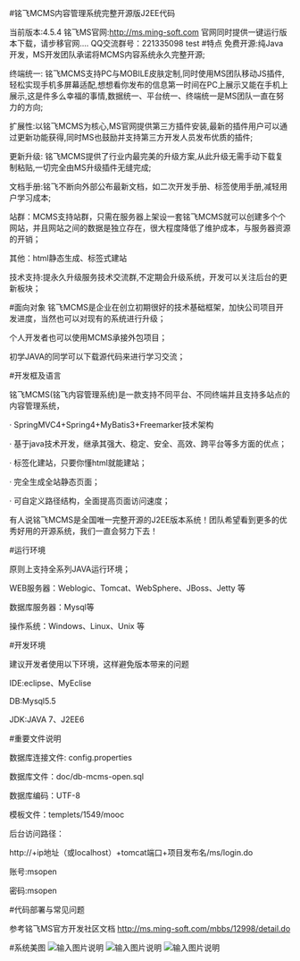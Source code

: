 #铭飞MCMS内容管理系统完整开源版J2EE代码

当前版本:4.5.4
铭飞MS官网:http://ms.ming-soft.com
官网同时提供一键运行版本下载，请步移官网....
QQ交流群号：221335098 test
#特点
免费开源:纯Java开发，MS开发团队承诺将MCMS内容系统永久完整开源;

终端统一: 铭飞MCMS支持PC与MOBILE皮肤定制,同时使用MS团队移动JS插件,轻松实现手机多屏幕适配,想想看你发布的信息第一时间在PC上展示又能在手机上展示,这是件多么幸福的事情,数据统一、平台统一、终端统一是MS团队一直在努力的方向;

扩展性:以铭飞MCMS为核心,MS官网提供第三方插件安装,最新的插件用户可以通过更新功能获得,同时MS也鼓励并支持第三方开发人员发布优质的插件;

更新升级: 铭飞MCMS提供了行业内最完美的升级方案,从此升级无需手动下载复制粘贴,一切完全由MS升级插件无缝完成;

文档手册:铭飞不断向外部公布最新文档，如二次开发手册、标签使用手册,减轻用户学习成本;

站群：MCMS支持站群，只需在服务器上架设一套铭飞MCMS就可以创建多个个网站，并且网站之间的数据是独立存在，很大程度降低了维护成本，与服务器资源的开销；

其他：html静态生成、标签式建站

技术支持:提永久升级服务技术交流群,不定期会升级系统，开发可以关注后台的更新板块；


#面向对象
铭飞MCMS是企业在创立初期很好的技术基础框架，加快公司项目开发进度，当然也可以对现有的系统进行升级；

个人开发者也可以使用MCMS承接外包项目；

初学JAVA的同学可以下载源代码来进行学习交流；


#开发框及语言

铭飞MCMS(铭飞内容管理系统)是一款支持不同平台、不同终端并且支持多站点的内容管理系统，

· SpringMVC4+Spring4+MyBatis3+Freemarker技术架构

· 基于java技术开发，继承其强大、稳定、安全、高效、跨平台等多方面的优点；

· 标签化建站，只要你懂html就能建站；

· 完全生成全站静态页面；

· 可自定义路径结构，全面提高页面访问速度；

有人说铭飞MCMS是全国唯一完整开源的J2EE版本系统！团队希望看到更多的优秀好用的开源系统，我们一直会努力下去！


#运行环境

原则上支持全系列JAVA运行环境；

WEB服务器：Weblogic、Tomcat、WebSphere、JBoss、Jetty 等

数据库服务器：Mysql等

操作系统：Windows、Linux、Unix 等


#开发环境

建议开发者使用以下环境，这样避免版本带来的问题

IDE:eclipse、MyEclise

DB:Mysql5.5

JDK:JAVA 7、J2EE6


#重要文件说明

数据库连接文件: config.properties

数据库文件：doc/db-mcms-open.sql

数据库编码：UTF-8

模板文件：templets/1549/mooc

后台访问路径：

http://+ip地址（或localhost）+tomcat端口+项目发布名/ms/login.do

账号:msopen

密码:msopen


#代码部署与常见问题

参考铭飞MS官方开发社区文档 http://ms.ming-soft.com/mbbs/12998/detail.do

#系统美图
![输入图片说明](http://git.oschina.net/uploads/images/2015/1029/110523_6727b755_542665.jpeg "铭飞模版商城，模版商城")
![输入图片说明](http://git.oschina.net/uploads/images/2015/1108/143215_21e5f30a_542665.png "铭飞模版商城，插件商城")
![输入图片说明](http://git.oschina.net/uploads/images/2015/1029/105109_bf9db869_542665.png "铭飞内容管理系统后台演示")